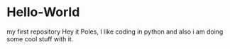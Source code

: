 # Hello-World
my first repository
Hey it Poles, I like coding in python and also i am doing some cool stuff with it.
